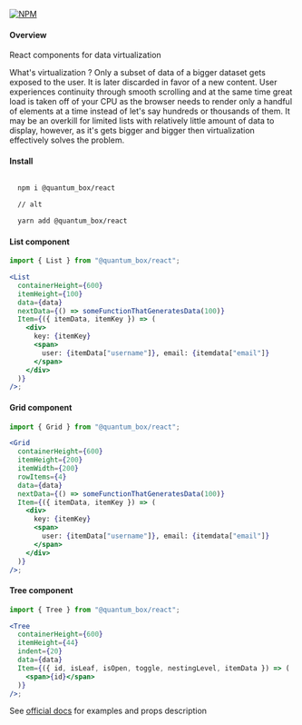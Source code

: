 [![NPM](https://shields.io/npm/v/@quantum_box/react.svg?style=flat-square&color=blueviolet)](https://www.npmjs.com/package/@quantum_box/react)

 <h4>Overview</h4>
      <p>React components for data virtualization</p>
      <p>
        What's virtualization ? Only a subset of data of a bigger dataset gets
        exposed to the user. It is later discarded in favor of a new content.
        User experiences continuity through smooth scrolling and at the same
        time great load is taken off of your CPU as the browser needs to render
        only a handful of elements at a time instead of let's say hundreds or
        thousands of them. It may be an overkill for limited lists with
        relatively little amount of data to display, however, as it's gets
        bigger and bigger then virtualization effectively solves the problem.
      </p>

  <h4>Install</h4>

```bash

  npm i @quantum_box/react

  // alt

  yarn add @quantum_box/react

```

  <h4>List component</h4>

```jsx
import { List } from "@quantum_box/react";

<List
  containerHeight={600}
  itemHeight={100}
  data={data}
  nextData={() => someFunctionThatGeneratesData(100)}
  Item={({ itemData, itemKey }) => (
    <div>
      key: {itemKey}
      <span>
        user: {itemData["username"]}, email: {itemdata["email"]}
      </span>
    </div>
  )}
/>;
```

  <h4>Grid component</h4>

```jsx
import { Grid } from "@quantum_box/react";

<Grid
  containerHeight={600}
  itemHeight={200}
  itemWidth={200}
  rowItems={4}
  data={data}
  nextData={() => someFunctionThatGeneratesData(100)}
  Item={({ itemData, itemKey }) => (
    <div>
      key: {itemKey}
      <span>
        user: {itemData["username"]}, email: {itemdata["email"]}
      </span>
    </div>
  )}
/>;
```

  <h4>Tree component</h4>

```jsx
import { Tree } from "@quantum_box/react";

<Tree
  containerHeight={600}
  itemHeight={44}
  indent={20}
  data={data}
  Item={({ id, isLeaf, isOpen, toggle, nestingLevel, itemData }) => (
    <span>{id}</span>
  )}
/>;
```

<p>
  See <a href="https://quantum_box.surge.sh/">official docs</a> for
  examples and props description
</p>
